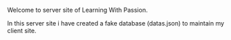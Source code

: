 Welcome to server site of Learning With Passion.

In this server site i have created a fake database (datas.json) to maintain my client site.
